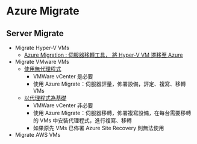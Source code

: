 # Azure Migrate

## Server Migrate
 - Migrate Hyper-V VMs<br>
	- [Azure Migration : 伺服器移轉工具， 將 Hyper-V VM 遷移至 Azure](https://github.com/BrianHsing/Azure-Migrate/tree/master/hyper-v)<br>
 - Migrate VMware VMs<br>
	- [使用無代理程式](https://github.com/BrianHsing/Azure-Migrate/tree/master/vmware)<br>
		- VMWare vCenter 是必要<br>
		- 使用 Azure Migrate：伺服器評量，佈署設備，評定、複寫、移轉 VMs<br>
	- [以代理程式為基礎](https://github.com/BrianHsing/Azure-Migrate/tree/master/vmware-agent)<br>
		- VMWare vCenter 非必要<br>
		- 使用 Azure Migrate：伺服器移轉，佈署複寫設備，在每台需要移轉的 VMs 中安裝代理程式，進行複寫、移轉<br>
		- 如果原先 VMs 已佈署 Azure Site Recovery 則無法使用<br>
 - Migrate AWS VMs<br>